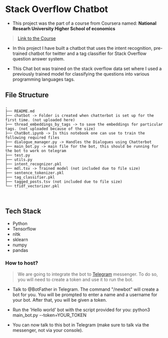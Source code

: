 # Stack Overflow Chatbot

- This project was the part of a course from Coursera named: **National Researh University Higher School of economics**

> [Link to the Course](https://www.coursera.org/learn/language-processing)

- In this project I have built a chatbot that uses the intent recognition, pre-trained chatbot for twitter and a tag classifier for Stack Overflow question answer system.

- This Chat bot was trained on the stack overflow data set where I used a previously trained model for classifying the questions into various programming languages tags.

## File Structure

```
.
├── README.md
├── chatbot -> Folder is created when chatterbot is set up for the first time. (not uploaded here)
├── thread_embeddings_by_tags -> to save the embeddings for particular tags. (not uploaded because of the size)
├── ChatBot.ipynb -> Is this notebook one can use to train the following required files
├── dialogue_manager.py -> Handles the Dialogues using Chatterbot
├── main_bot.py -> main file for the bot, this should be running for the bot to work on telegram
├── test.py
├── utils.py
├── intent_recognizer.pkl
├── mdl.tsv -> Trained model (not included due to file size)
├── sentence_tokenizer.pkl
├── tag_classifier.pkl
├── tagged_posts.tsv (not included due to file size)
└── tfidf_vectorizer.pkl
```

<br>

## Tech Stack

- Python
- Tensorflow
- nltk
- sklearn
- numpy
- pandas

### How to host?

> We are going to integrate the bot to [Telegram](https://telegram.org/) messenger. To do so, you will need to create a token and use it to run the bot.

- Talk to @BotFather in Telegram. The command "/newbot" will create a bot for you. You will be prompted to enter a name and a username for your bot. After that, you will be given a token.

- Run the 'Hello world' bot with the script provided for you: python3 main_bot.py --token=YOUR_TOKEN

- You can now talk to this bot in Telegram (make sure to talk via the messenger, not via your console).
